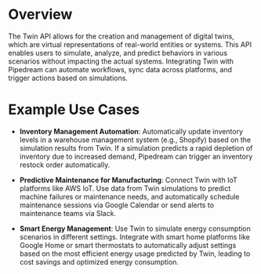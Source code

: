 # Overview

The Twin API allows for the creation and management of digital twins, which are virtual representations of real-world entities or systems. This API enables users to simulate, analyze, and predict behaviors in various scenarios without impacting the actual systems. Integrating Twin with Pipedream can automate workflows, sync data across platforms, and trigger actions based on simulations.

# Example Use Cases

- **Inventory Management Automation**: Automatically update inventory levels in a warehouse management system (e.g., Shopify) based on the simulation results from Twin. If a simulation predicts a rapid depletion of inventory due to increased demand, Pipedream can trigger an inventory restock order automatically.

- **Predictive Maintenance for Manufacturing**: Connect Twin with IoT platforms like AWS IoT. Use data from Twin simulations to predict machine failures or maintenance needs, and automatically schedule maintenance sessions via Google Calendar or send alerts to maintenance teams via Slack.

- **Smart Energy Management**: Use Twin to simulate energy consumption scenarios in different settings. Integrate with smart home platforms like Google Home or smart thermostats to automatically adjust settings based on the most efficient energy usage predicted by Twin, leading to cost savings and optimized energy consumption.
